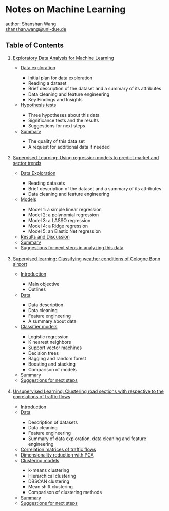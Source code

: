 # Notes on Machine Learning
author: Shanshan Wang\
shanshan.wang@uni-due.de

## Table of Contents
<ol>
<li><a href="https://shannwang.github.io/Machine_Learning/Exploratory_Data_Analysis.html">Exploratory Data Analysis for Machine Learning</a></li>
<ul>
<li><a href="https://shannwang.github.io/Machine_Learning/Exploratory_Data_Analysis.html#data">Data exploration</a></li>
 <ul>
 <li>Initial plan for data exploration</li>
 <li>Reading a dataset</li>
 <li>Brief description of the dataset and a summary of its attributes</li>
 <li>Data cleaning and feature engineering</li>
 <li>Key Findings and Insights</li>
 </ul>
<li><a href="https://shannwang.github.io/Machine_Learning/Exploratory_Data_Analysis.html#tests">Hypothesis tests</a></li>
 <ul>
 <li>Three hypotheses about this data</li>
 <li>Significance tests and the results</li>
 <li>Suggestions for next steps</li>
 </ul> 
<li><a href="https://shannwang.github.io/Machine_Learning/Exploratory_Data_Analysis.html#summary">Summary</a></li>
 <ul>
 <li>The quality of this data set</li>
 <li>A request for additional data if needed</li>
 </ul>
</ul>
<br>
 
 
<li><a href="https://shannwang.github.io/Machine_Learning/Superised_Learning_Regression.html">Supervised Learning: Using regression models to predict market and sector trends</a></li>
<ul>
<li><a href="https://shannwang.github.io/Machine_Learning/Superised_Learning_Regression.html#data">Data Exploration</a></li>
 <ul>
 <li>Reading datasets</li>
 <li>Brief description of the dataset and a summary of its attributes</li>
 <li>Data cleaning and feature engineering</li>
 </ul>
<li><a href="https://shannwang.github.io/Machine_Learning/Superised_Learning_Regression.html#model">Models</a></li>
 <ul>
 <li>Model 1: a simple linear regression</li>
 <li>Model 2: a polynomial regression</li>
 <li>Model 3: a LASSO regression</li>
 <li>Model 4: a Ridge regression</li>
 <li>Model 5: an Elastic Net regression</li>
 </ul>
<li><a href="https://shannwang.github.io/Machine_Learning/Superised_Learning_Regression.html#results">Results and Discussion</a></li>
<li><a href="https://shannwang.github.io/Machine_Learning/Superised_Learning_Regression.html#summary">Summary</a></li>
<li><a href="https://shannwang.github.io/Machine_Learning/Superised_Learning_Regression.html#suggestion">Suggestions for next steps in analyzing this data</a></li>
</ul>
<br>

 
<li><a href="https://shannwang.github.io/Machine_Learning/supervised_learning_classifying_weather_conditions.html">Supervised learning: Classifying weather conditions of Cologne Bonn airport</a></li>
<ul>
<li><a href="https://shannwang.github.io/Machine_Learning/supervised_learning_classifying_weather_conditions.html#introduction">Introduction</a></li>
 <ul>
 <li>Main objective</li>
 <li>Outlines</li>
 </ul>
<li><a href="https://shannwang.github.io/Machine_Learning/supervised_learning_classifying_weather_conditions.html#data">Data</a></li>
 <ul>
 <li>Data description</li>
 <li>Data cleaning</li>
 <li>Feature engineering</li>
 <li>A summary about data</li>
 </ul>
<li><a href="https://shannwang.github.io/Machine_Learning/supervised_learning_classifying_weather_conditions.html#models">Classifier models</a></li>
 <ul>
 <li>Logistic regression</li>
 <li>K nearest neighbors</li>
 <li>Support vector machines </li>
 <li>Decision trees</li>
 <li>Bagging and random forest</li> 
 <li>Boosting and stacking</li>
 <li>Comparison of models</li>
 </ul>
<li><a href="https://shannwang.github.io/Machine_Learning/supervised_learning_classifying_weather_conditions.html#summary">Summary</a></li>
<li><a href="https://shannwang.github.io/Machine_Learning/supervised_learning_classifying_weather_conditions.html#suggestion">Suggestions for next steps</a></li>
</ul> 
<br>

 
<li><a href="https://shannwang.github.io/Machine_Learning/unsupervised_learning_clustering_road_sections.html">Unsupervised Learning: Clustering road sections with respective to the correlations of traffic flows</a></li> 
<ul>
<li><a href="https://shannwang.github.io/Machine_Learning/unsupervised_learning_clustering_road_sections.html#introduction">Introduction</a></li>
<li><a href="https://shannwang.github.io/Machine_Learning/unsupervised_learning_clustering_road_sections.html#data">Data</a></li>
 <ul>
 <li>Description of datasets</li>
 <li>Data cleaning </li>
 <li>Feature engineering</li>
 <li>Summary of data exploration, data cleaning and feature engineering</li>
 </ul>
<li><a href="https://shannwang.github.io/Machine_Learning/unsupervised_learning_clustering_road_sections.html#correlation">Correlation matrices of traffic flows</a></li>
<li><a href="https://shannwang.github.io/Machine_Learning/unsupervised_learning_clustering_road_sections.html#reduce">Dimensionality reduction with PCA</a></li>
<li><a href="https://shannwang.github.io/Machine_Learning/unsupervised_learning_clustering_road_sections.html#model">Clustering models</a></li>
 <ul>
 <li>k-means clustering</li>
 <li>Hierarchical clustering</li>
 <li>DBSCAN clustering</li>
 <li>Mean shift clustering</li>
 <li>Comparison of clustering methods</li>
 </ul>
<li><a href="https://shannwang.github.io/Machine_Learning/unsupervised_learning_clustering_road_sections.html#summary">Summary</a></li>
<li><a href="https://shannwang.github.io/Machine_Learning/unsupervised_learning_clustering_road_sections.html#suggestion">Suggestions for next steps</a></li>
</ul> 
<br>

</ol> 
